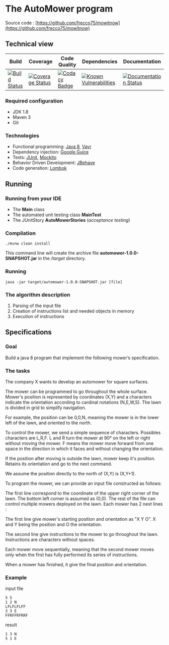 # The AutoMower program #

Source code : [https://github.com/frecco75/mowitnow](https://github.com/frecco75/mowitnow)
## Technical view ##

| **Build** | **Coverage** | **Code Quality** | **Dependencies** | **Documentation** |
|-----------|--------------|------------------|------------------|-------------------|
|[![Build Status](https://travis-ci.org/frecco75/mowitnow.svg?branch=master)](https://travis-ci.org/frecco75/mowitnow) |[![Coverage Status](https://coveralls.io/repos/github/frecco75/mowitnow/badge.svg?branch=master)](https://coveralls.io/github/frecco75/mowitnow?branch=master) |[![Codacy Badge](https://api.codacy.com/project/badge/grade/bbde8b0ea3e1450a87d47ade80b8cdaf)](https://www.codacy.com/app/fabien-recco/mowitnow) |[![Known Vulnerabilities](https://snyk.io/test/github/frecco75/mowitnow/badge.svg)](https://snyk.io/test/github/frecco75/mowitnow) |[![Documentation Status](https://readthedocs.org/projects/automower/badge/?version=latest)](http://automower.readthedocs.org/en/latest/README/)|

### Required configuration ###
* JDK 1.8
* Maven 3
* Git

### Technologies ####
* Functional programming: [Java 8](https://www.oracle.com/technetwork/java/javase/downloads/jdk8-downloads-2133151.html), [Vavr](http://www.vavr.io/)
* Dependency injection: [Google Guice](https://github.com/google/guice)
* Tests: [JUnit](http://junit.org/), [Mockito](http://mockito.org/)
* Behavior Driven Development: [JBehave](http://jbehave.org/)
* Code generation: [Lombok](https://projectlombok.org)

## Running  ##

### Running from your IDE ###

* The **Main** class
* The automated unit testing class **MainTest**
* The JUnitStory **AutoMowerStories** (*acceptance testing*)

### Compilation ###
```
./mvnw clean install
```
This command line will create the archive file **automower-1.0.0-SNAPSHOT.jar** in the */target* directory.

### Running ###
```
java -jar target/automower-1.0.0-SNAPSHOT.jar [file]
```

### The algorithm description ###
1. Parsing of the input file
2. Creation of instructions list and needed objects in memory
3. Execution of instructions


## Specifications ##

### Goal ###

Build a java 8 program that implement the following mower’s specification.

### The tasks ###

The company X wants to develop an auto­mower for square surfaces.

The mower can be programmed to go throughout the whole surface. Mower's position is represented by coordinates (X,Y) and a characters indicate the orientation according to cardinal notations (N,E,W,S).
The lawn is divided in grid to simplify navigation.

For example, the position can be 0,0,N, meaning the mower is in the lower left of the lawn, and oriented to the north.

To control the mower, we send a simple sequence of characters. Possibles characters are L,R,F. L and R turn the mower at 90° on the left or right without moving the mower. F means the mower move forward from one space in the direction in which it faces and without changing the orientation.

If the position after moving is outside the lawn, mower keep it's position. Retains its orientation and go to the next command.

We assume the position directly to the north of (X,Y) is (X,Y+1).

To program the mower, we can provide an input file constructed as follows:

The first line correspond to the coordinate of the upper right corner of the lawn. The bottom left corner is assumed as (0,0).
The rest of the file can control multiple mowers deployed on the lawn. Each mower has 2 next
lines :

The first line give mower's starting position and orientation as "X Y O". X and Y being the
position and O the orientation.

The second line give instructions to the mower to go throughout the lawn. Instructions are
characters without spaces.

Each mower move sequentially, meaning that the second mower moves only when the first has
fully performed its series of instructions.

When a mower has finished, it give the final position and orientation.

### Example​ ###

input file
```
5 5
1 2 N
LFLFLFLFF
3 3 E
FFRFFRFRRF
```

result
```
1 3 N
5 1 E
```
